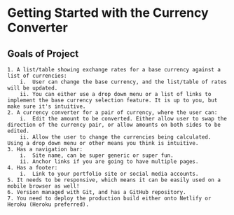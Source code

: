 # Getting Started with the Currency Converter

## Goals of Project


    1. A list/table showing exchange rates for a base currency against a list of currencies:
        i.  User can change the base currency, and the list/table of rates will be updated.
        ii. You can either use a drop down menu or a list of links to implement the base currency selection feature. It is up to you, but make sure it's intuitive.
    2. A currency converter for a pair of currency, where the user can:
        i.  Edit the amount to be converted. Either allow user to swap the direction of the currency pair, or allow amounts on both sides to be edited.
        ii. Allow the user to change the currencies being calculated. Using a drop down menu or other means you think is intuitive.
    3. Has a navigation bar:
        i.  Site name, can be super generic or super fun.
        ii. Anchor links if you are going to have multiple pages.
    4. Has a footer:
        i.  Link to your portfolio site or social media accounts.
    5. It needs to be responsive, which means it can be easily used on a mobile browser as well!
    6. Version managed with Git, and has a GitHub repository.
    7. You need to deploy the production build either onto Netlify or Heroku (Heroku preferred).

